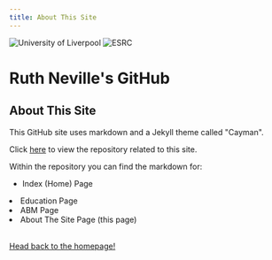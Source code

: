 ```yaml
---
title: About This Site
---
```

![University of Liverpool](https://user-images.githubusercontent.com/71274167/97724887-6af12480-1ac5-11eb-823c-687199a9b36e.png) ![ESRC](https://user-images.githubusercontent.com/71274167/97725173-c7ecda80-1ac5-11eb-9be1-fa21d09976eb.png)

<h1> Ruth Neville's GitHub </h1>

<h2> About This Site </h2>

<p> This GitHub site uses markdown and a Jekyll theme called "Cayman". </p>

<p> Click <a href="https://github.com/ruthneville/ruthneville.github.io"> here</a> to view the repository related to this site. </p>
  
<p> Within the repository you can find the markdown for:<br><ul>
  <li> Index (Home) Page </ul>
  <li> Education Page </ul>
  <li> ABM Page </ul>
  <li> About The Site Page (this page) </ul>
<br>
<br>

<p><a href="https://ruthneville.github.io/">Head back to the homepage!</a> </p>
   

